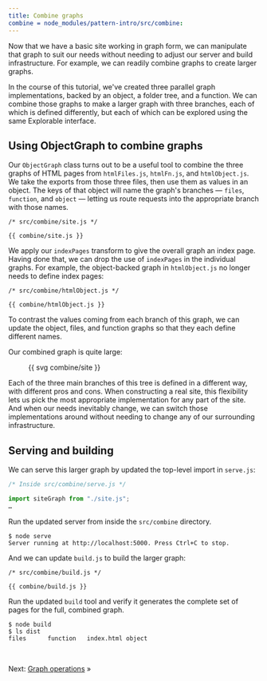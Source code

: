 ```yaml
---
title: Combine graphs
combine = node_modules/pattern-intro/src/combine:
---
```


Now that we have a basic site working in graph form, we can manipulate that graph to suit our needs without needing to adjust our server and build infrastructure. For example, we can readily combine graphs to create larger graphs.

In the course of this tutorial, we've created three parallel graph implementations, backed by an object, a folder tree, and a function. We can combine those graphs to make a larger graph with three branches, each of which is defined differently, but each of which can be explored using the same Explorable interface.

## Using ObjectGraph to combine graphs

Our `ObjectGraph` class turns out to be a useful tool to combine the three graphs of HTML pages from `htmlFiles.js`, `htmlFn.js`, and `htmlObject.js`. We take the exports from those three files, then use them as values in an object. The keys of that object will name the graph's branches — `files`, `function`, and `object` — letting us route requests into the appropriate branch with those names.

```{{'js'}}
/* src/combine/site.js */

{{ combine/site.js }}
```

We apply our `indexPages` transform to give the overall graph an index page. Having done that, we can drop the use of `indexPages` in the individual graphs. For example, the object-backed graph in `htmlObject.js` no longer needs to define index pages:

```{{'js'}}
/* src/combine/htmlObject.js */

{{ combine/htmlObject.js }}
```

To contrast the values coming from each branch of this graph, we can update the object, files, and function graphs so that they each define different names.

Our combined graph is quite large:

<figure>
{{ svg combine/site }}
</figure>

Each of the three main branches of this tree is defined in a different way, with different pros and cons. When constructing a real site, this flexibility lets us pick the most appropriate implementation for any part of the site. And when our needs inevitably change, we can switch those implementations around without needing to change any of our surrounding infrastructure.

## Serving and building

We can serve this larger graph by updated the top-level import in `serve.js`:

```js
/* Inside src/combine/serve.js */

import siteGraph from "./site.js";
…
```

<span class="tutorialStep"></span> Run the updated server from inside the `src/combine` directory.

```console
$ node serve
Server running at http://localhost:5000. Press Ctrl+C to stop.
```

And we can update `build.js` to build the larger graph:

```{{'js'}}
/* src/combine/build.js */

{{ combine/build.js }}
```

<span class="tutorialStep"></span> Run the updated `build` tool and verify it generates the complete set of pages for the full, combined graph.

```console
$ node build
$ ls dist
files      function   index.html object
```

&nbsp;

Next: [Graph operations](operations.html) »
